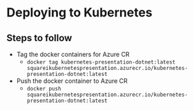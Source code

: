 # Deploying to Kubernetes

## Steps to follow

- Tag the docker containers for Azure CR
  - `docker tag kubernetes-presentation-dotnet:latest squareikubernetespresentation.azurecr.io/kubernetes-presentation-dotnet:latest`
- Push the docker container to Azure CR
  - `docker push squareikubernetespresentation.azurecr.io/kubernetes-presentation-dotnet:latest`
